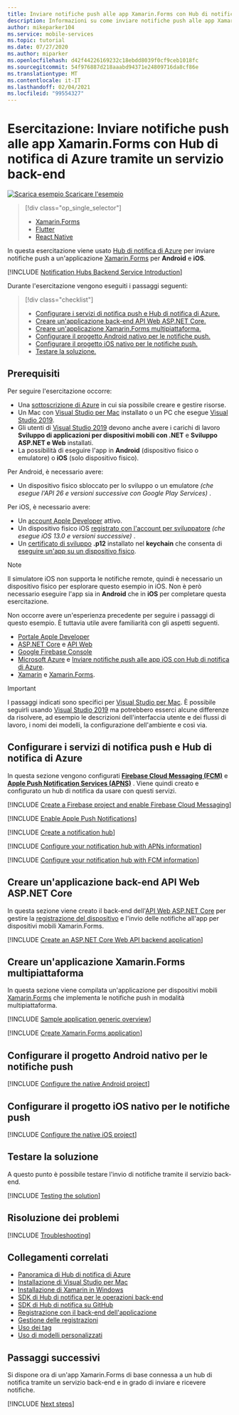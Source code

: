 ```yaml
---
title: Inviare notifiche push alle app Xamarin.Forms con Hub di notifica di Azure tramite un servizio back-end | Microsoft Docs
description: Informazioni su come inviare notifiche push alle app Xamarin.Forms che usano Hub di notifica di Azure tramite un servizio back-end.
author: mikeparker104
ms.service: mobile-services
ms.topic: tutorial
ms.date: 07/27/2020
ms.author: miparker
ms.openlocfilehash: d42f44226169232c18ebdd8039f0cf9ceb1018fc
ms.sourcegitcommit: 54f976887d218aaabd94371e24809716da8cf86e
ms.translationtype: MT
ms.contentlocale: it-IT
ms.lasthandoff: 02/04/2021
ms.locfileid: "99554327"
---
```

# <a name="tutorial-send-push-notifications-to-xamarinforms-apps-using-azure-notification-hubs-via-a-backend-service"></a>Esercitazione: Inviare notifiche push alle app Xamarin.Forms con Hub di notifica di Azure tramite un servizio back-end  

[![Scarica esempio](media/download.png) Scaricare l'esempio](https://github.com/xamcat/mobcat-samples/tree/master/notification_hub_backend_service)  

> [!div class="op_single_selector"]
>
> * [Xamarin.Forms](notification-hubs-backend-service-xamarin-forms.md)
> * [Flutter](notification-hubs-backend-service-flutter.md)
> * [React Native](notification-hubs-backend-service-react-native.md)

In questa esercitazione viene usato [Hub di notifica di Azure](/azure/notification-hubs/notification-hubs-push-notification-overview) per inviare notifiche push a un'applicazione [Xamarin.Forms](https://dotnet.microsoft.com/apps/xamarin/xamarin-forms) per **Android** e **iOS**.  

[!INCLUDE [Notification Hubs Backend Service Introduction](includes/notification-hubs-backend-service-introduction.md)]

Durante l'esercitazione vengono eseguiti i passaggi seguenti:

> [!div class="checklist"]
>
> * [Configurare i servizi di notifica push e Hub di notifica di Azure.](#set-up-push-notification-services-and-azure-notification-hub)
> * [Creare un'applicazione back-end API Web ASP.NET Core.](#create-an-aspnet-core-web-api-backend-application)
> * [Creare un'applicazione Xamarin.Forms multipiattaforma.](#create-a-cross-platform-xamarinforms-application)
> * [Configurare il progetto Android nativo per le notifiche push.](#configure-the-native-android-project-for-push-notifications)
> * [Configurare il progetto iOS nativo per le notifiche push.](#configure-the-native-ios-project-for-push-notifications)
> * [Testare la soluzione.](#test-the-solution)

## <a name="prerequisites"></a>Prerequisiti

Per seguire l'esercitazione occorre:

* Una [sottoscrizione di Azure](https://azure.microsoft.com/free/dotnet) in cui sia possibile creare e gestire risorse.
* Un Mac con [Visual Studio per Mac](https://visualstudio.microsoft.com/vs/mac/) installato o un PC che esegue [Visual Studio 2019](https://visualstudio.microsoft.com/vs).
* Gli utenti di [Visual Studio 2019](https://visualstudio.microsoft.com/vs) devono anche avere i carichi di lavoro **Sviluppo di applicazioni per dispositivi mobili con .NET** e **Sviluppo ASP.NET e Web** installati.
* La possibilità di eseguire l'app in **Android** (dispositivo fisico o emulatore) o **iOS** (solo dispositivo fisico).

Per Android, è necessario avere:

* Un dispositivo fisico sbloccato per lo sviluppo o un emulatore *(che esegue l'API 26 e versioni successive con Google Play Services)* .

Per iOS, è necessario avere:

* Un [account Apple Developer](https://developer.apple.com) attivo.
* Un dispositivo fisico iOS [registrato con l'account per sviluppatore](https://help.apple.com/developer-account/#/dev40df0d9fa) *(che esegue iOS 13.0 e versioni successive)* .
* Un [certificato di sviluppo](https://help.apple.com/developer-account/#/dev04fd06d56) **.p12** installato nel **keychain** che consenta di [eseguire un'app su un dispositivo fisico](https://help.apple.com/xcode/mac/current/#/dev5a825a1ca).

> [!NOTE]
> Il simulatore iOS non supporta le notifiche remote, quindi è necessario un dispositivo fisico per esplorare questo esempio in iOS. Non è però necessario eseguire l'app sia in **Android** che in **iOS** per completare questa esercitazione.

Non occorre avere un'esperienza precedente per seguire i passaggi di questo esempio. È tuttavia utile avere familiarità con gli aspetti seguenti.

* [Portale Apple Developer](https://developer.apple.com)
* [ASP.NET Core](/aspnet/core/introduction-to-aspnet-core) e [API Web](https://dotnet.microsoft.com/apps/aspnet/apis)
* [Google Firebase Console](https://console.firebase.google.com/u/0/)
* [Microsoft Azure](https://portal.azure.com) e [Inviare notifiche push alle app iOS con Hub di notifica di Azure](/azure/notification-hubs/ios-sdk-get-started).
* [Xamarin](https://dotnet.microsoft.com/apps/xamarin) e [Xamarin.Forms](https://dotnet.microsoft.com/apps/xamarin/xamarin-forms).

> [!IMPORTANT]
> I passaggi indicati sono specifici per [Visual Studio per Mac](https://visualstudio.microsoft.com/vs/mac/). È possibile seguirli usando [Visual Studio 2019](https://visualstudio.microsoft.com/vs) ma potrebbero esserci alcune differenze da risolvere, ad esempio le descrizioni dell'interfaccia utente e dei flussi di lavoro, i nomi dei modelli, la configurazione dell'ambiente e così via.

## <a name="set-up-push-notification-services-and-azure-notification-hub"></a>Configurare i servizi di notifica push e Hub di notifica di Azure

In questa sezione vengono configurati **[Firebase Cloud Messaging (FCM)](https://firebase.google.com/docs/cloud-messaging)** e **[Apple Push Notification Services (APNS)](https://developer.apple.com/library/archive/documentation/NetworkingInternet/Conceptual/RemoteNotificationsPG/APNSOverview.html)** . Viene quindi creato e configurato un hub di notifica da usare con questi servizi.

[!INCLUDE [Create a Firebase project and enable Firebase Cloud Messaging](includes/notification-hubs-common-enable-firebase-cloud-messaging.md)]

[!INCLUDE [Enable Apple Push Notifications](includes/notification-hubs-common-enable-apple-push-notifications.md)]

[!INCLUDE [Create a notification hub](includes/notification-hubs-common-create-notification-hub.md)]

[!INCLUDE [Configure your notification hub with APNs information](includes/notification-hubs-common-configure-with-apns-information.md)]

[!INCLUDE [Configure your notification hub with FCM information](includes/notification-hubs-common-configure-with-fcm-information.md)]

## <a name="create-an-aspnet-core-web-api-backend-application"></a>Creare un'applicazione back-end API Web ASP.NET Core

In questa sezione viene creato il back-end dell'[API Web ASP.NET Core](https://dotnet.microsoft.com/apps/aspnet/apis) per gestire la [registrazione del dispositivo](/azure/notification-hubs/notification-hubs-push-notification-registration-management#what-is-device-registration) e l'invio delle notifiche all'app per dispositivi mobili Xamarin.Forms.

[!INCLUDE [Create an ASP.NET Core Web API backend application](includes/notification-hubs-backend-service-web-api.md)]

## <a name="create-a-cross-platform-xamarinforms-application"></a>Creare un'applicazione Xamarin.Forms multipiattaforma

In questa sezione viene compilata un'applicazione per dispositivi mobili [Xamarin.Forms](https://dotnet.microsoft.com/apps/xamarin/xamarin-forms) che implementa le notifiche push in modalità multipiattaforma.

[!INCLUDE [Sample application generic overview](includes/notification-hubs-backend-service-sample-app-overview.md)]

[!INCLUDE [Create Xamarin.Forms application](includes/notification-hubs-backend-service-sample-app-xamarin-forms.md)]

## <a name="configure-the-native-android-project-for-push-notifications"></a>Configurare il progetto Android nativo per le notifiche push

[!INCLUDE [Configure the native Android project](includes/notification-hubs-backend-service-configure-xamarin-android.md)]

## <a name="configure-the-native-ios-project-for-push-notifications"></a>Configurare il progetto iOS nativo per le notifiche push

[!INCLUDE [Configure the native iOS project](includes/notification-hubs-backend-service-configure-xamarin-ios.md)]

## <a name="test-the-solution"></a>Testare la soluzione

A questo punto è possibile testare l'invio di notifiche tramite il servizio back-end.

[!INCLUDE [Testing the solution](includes/notification-hubs-backend-service-testing.md)]

## <a name="troubleshooting"></a>Risoluzione dei problemi

[!INCLUDE [Troubleshooting](includes/notification-hubs-backend-service-troubleshooting.md)]

## <a name="related-links"></a>Collegamenti correlati

* [Panoramica di Hub di notifica di Azure](/azure/notification-hubs/notification-hubs-push-notification-overview)
* [Installazione di Visual Studio per Mac](/visualstudio/mac/installation)
* [Installazione di Xamarin in Windows](/xamarin/get-started/installation/windows)
* [SDK di Hub di notifica per le operazioni back-end](https://www.nuget.org/packages/Microsoft.Azure.NotificationHubs/)
* [SDK di Hub di notifica su GitHub](https://github.com/Azure/azure-notificationhubs)
* [Registrazione con il back-end dell'applicazione](/azure/notification-hubs/notification-hubs-ios-aspnet-register-user-from-backend-to-push-notification)
* [Gestione delle registrazioni](/azure/notification-hubs/notification-hubs-push-notification-registration-management)
* [Uso dei tag](/azure/notification-hubs/notification-hubs-tags-segment-push-message)
* [Uso di modelli personalizzati](/azure/notification-hubs/notification-hubs-templates-cross-platform-push-messages)

## <a name="next-steps"></a>Passaggi successivi

Si dispone ora di un'app Xamarin.Forms di base connessa a un hub di notifica tramite un servizio back-end e in grado di inviare e ricevere notifiche.

[!INCLUDE [Next steps](includes/notification-hubs-backend-service-next-steps.md)]
